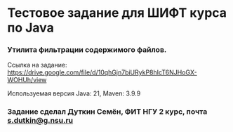 # Тестовое задание для ШИФТ курса по Java

### Утилита фильтрации содержимого файлов.

Cсылка на задание: https://drive.google.com/file/d/10qhGjn7biURykP8hIcT6NJHoGX-WOHUh/view

Используемая версия Java: 21, Maven: 3.9.9

### Задание сделал Дуткин Семён, ФИТ НГУ 2 курс, почта s.dutkin@g.nsu.ru